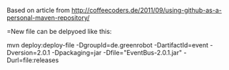 
Based on article from http://coffeecoders.de/2011/09/using-github-as-a-personal-maven-repository/



=New file can be delpyoed like this:

mvn deploy:deploy-file -DgroupId=de.greenrobot -DartifactId=event -Dversion=2.0.1 -Dpackaging=jar -Dfile="EventBus-2.0.1.jar" -Durl=file:releases